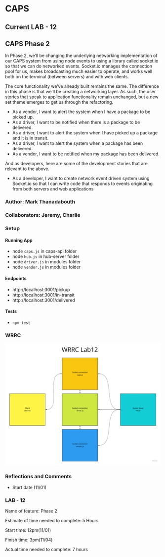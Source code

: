 # CAPS

## Current LAB - 12

## CAPS Phase 2

In Phase 2, we’ll be changing the underlying networking implementation of our CAPS system from using node events to using a library called socket.io so that we can do networked events. Socket.io manages the connection pool for us, makes broadcasting much easier to operate, and works well both on the terminal (between servers) and with web clients.

The core functionality we’ve already built remains the same. The difference in this phase is that we’ll be creating a networking layer. As such, the user stories that speak to application functionality remain unchanged, but a new set theme emerges to get us through the refactoring.

- As a vendor, I want to alert the system when I have a package to be picked up.
- As a driver, I want to be notified when there is a package to be delivered.
- As a driver, I want to alert the system when I have picked up a package and it is in transit.
- As a driver, I want to alert the system when a package has been delivered.
- As a vendor, I want to be notified when my package has been delivered.

And as developers, here are some of the development stories that are relevant to the above.

- As a developer, I want to create network event driven system using Socket.io so that I can write code that responds to events originating from both servers and web applications

### Author: Mark Thanadabouth

### Collaborators: Jeremy, Charlie

### Setup

#### Running App
- node `caps.js` in caps-api folder
- node `hub.js` in hub-server folder
- node `driver.js` in modules folder
- node `vendor.js` in modules folder

#### Endpoints
- http://localhost:3001/pickup
- http://localhost:3001/in-transit
- http://localhost:3001/delivered

#### Tests
- `npm test`

### WRRC
![Lab12wrrc](/assets/lab12wrrc.jpg)

### Reflections and Comments
* Start date (11/01)

### LAB - 12

Name of feature: Phase 2

Estimate of time needed to complete: 5 Hours

Start time: 12pm(11/01)

Finish time: 3pm(11/04)

Actual time needed to complete: 7 hours

